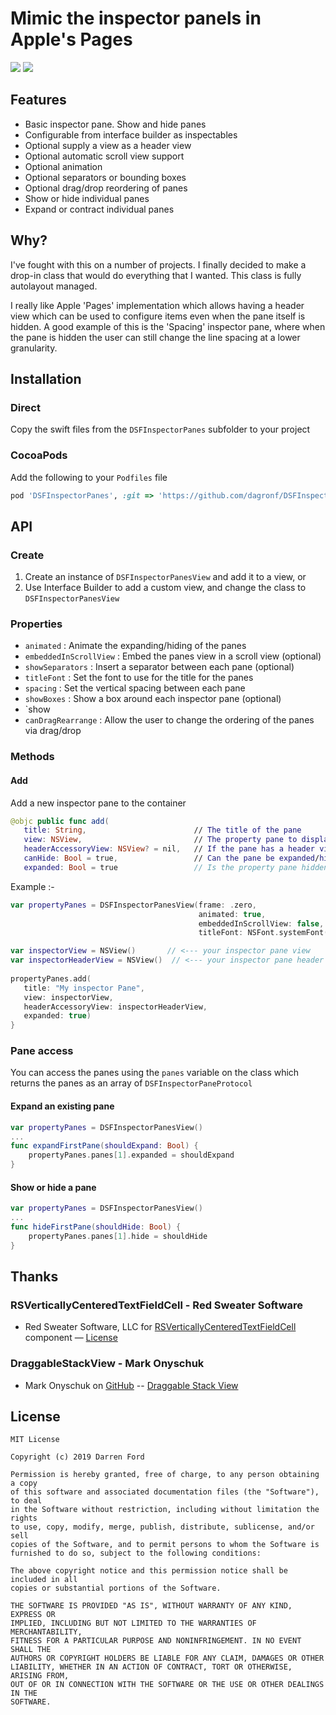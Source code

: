 # Mimic the inspector panels in Apple's Pages

![](https://dagronf.github.io/art/projects/DSFPropertyPanes/full.gif) ![](https://dagronf.github.io/art/projects/DSFPropertyPanes/panel_simple.gif)

## Features

* Basic inspector pane. Show and hide panes
* Configurable from interface builder as inspectables
* Optional supply a view as a header view
* Optional automatic scroll view support
* Optional animation
* Optional separators or bounding boxes
* Optional drag/drop reordering of panes
* Show or hide individual panes
* Expand or contract individual panes

## Why?

I've fought with this on a number of projects. I finally decided to make a drop-in class that would do everything that I wanted.  This class is fully autolayout managed.

I really like Apple 'Pages' implementation which allows having a header view which can be used to configure items even when the pane itself is hidden.  A good example of this is the 'Spacing' inspector pane, where when the pane is hidden the user can still change the line spacing at a lower granularity.

## Installation

### Direct

Copy the swift files from the `DSFInspectorPanes` subfolder to your project

### CocoaPods

Add the following to your `Podfiles` file

```ruby
pod 'DSFInspectorPanes', :git => 'https://github.com/dagronf/DSFInspectorPanes'
```

## API

### Create

1. Create an instance of `DSFInspectorPanesView` and add it to a view, or
2. Use Interface Builder to add a custom view, and change the class to `DSFInspectorPanesView`

### Properties

* `animated` : Animate the expanding/hiding of the panes
* `embeddedInScrollView` : Embed the panes view in a scroll view (optional)
* `showSeparators` : Insert a separator between each pane (optional)
* `titleFont` : Set the font to use for the title for the panes
* `spacing` : Set the vertical spacing between each pane
* `showBoxes` : Show a box around each inspector pane (optional)
* `show
* `canDragRearrange` : Allow the user to change the ordering of the panes via drag/drop

### Methods

#### Add

Add a new inspector pane to the container

```swift
@objc public func add(
   title: String,                        // The title of the pane
   view: NSView,                         // The property pane to display
   headerAccessoryView: NSView? = nil,   // If the pane has a header view, the view
   canHide: Bool = true,                 // Can the pane be expanded/hidden?
   expanded: Bool = true                 // Is the property pane hidden by default?
```

Example :-

```swift
var propertyPanes = DSFInspectorPanesView(frame: .zero,
                                          animated: true,
                                          embeddedInScrollView: false,
                                          titleFont: NSFont.systemFont(ofSize: 13))

var inspectorView = NSView()       // <--- your inspector pane view
var inspectorHeaderView = NSView()  // <--- your inspector pane header view
	
propertyPanes.add(
   title: "My inspector Pane", 
   view: inspectorView,
   headerAccessoryView: inspectorHeaderView,
   expanded: true)
}
```

### Pane access

You can access the panes using the `panes` variable on the class which returns the panes as an array of `DSFInspectorPaneProtocol`

#### Expand an existing pane

```swift
var propertyPanes = DSFInspectorPanesView()
...
func expandFirstPane(shouldExpand: Bool) {
	propertyPanes.panes[1].expanded = shouldExpand
}
```

#### Show or hide a pane

```swift
var propertyPanes = DSFInspectorPanesView()
...
func hideFirstPane(shouldHide: Bool) {
	propertyPanes.panes[1].hide = shouldHide
}
```

## Thanks

### RSVerticallyCenteredTextFieldCell - Red Sweater Software
* Red Sweater Software, LLC for [RSVerticallyCenteredTextFieldCell](http://www.red-sweater.com/blog/148/what-a-difference-a-cell-makes) component  — [License](http://opensource.org/licenses/mit-license.php)

### DraggableStackView - Mark Onyschuk
* Mark Onyschuk on [GitHub](https://github.com/monyschuk) -- [Draggable Stack View](https://gist.github.com/monyschuk/cbca3582b6b996ab54c32e2d7eceaf25)


## License
```
MIT License

Copyright (c) 2019 Darren Ford

Permission is hereby granted, free of charge, to any person obtaining a copy
of this software and associated documentation files (the "Software"), to deal
in the Software without restriction, including without limitation the rights
to use, copy, modify, merge, publish, distribute, sublicense, and/or sell
copies of the Software, and to permit persons to whom the Software is
furnished to do so, subject to the following conditions:

The above copyright notice and this permission notice shall be included in all
copies or substantial portions of the Software.

THE SOFTWARE IS PROVIDED "AS IS", WITHOUT WARRANTY OF ANY KIND, EXPRESS OR
IMPLIED, INCLUDING BUT NOT LIMITED TO THE WARRANTIES OF MERCHANTABILITY,
FITNESS FOR A PARTICULAR PURPOSE AND NONINFRINGEMENT. IN NO EVENT SHALL THE
AUTHORS OR COPYRIGHT HOLDERS BE LIABLE FOR ANY CLAIM, DAMAGES OR OTHER
LIABILITY, WHETHER IN AN ACTION OF CONTRACT, TORT OR OTHERWISE, ARISING FROM,
OUT OF OR IN CONNECTION WITH THE SOFTWARE OR THE USE OR OTHER DEALINGS IN THE
SOFTWARE.
```
